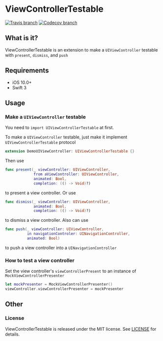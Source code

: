 # ViewControllerTestable
[![Travis branch](https://img.shields.io/travis/zhangguol/ViewControllerTestable/master.svg?style=flat-square)](https://travis-ci.org/zhangguol/ViewControllerTestable)
[![Codecov branch](https://img.shields.io/codecov/c/github/zhangguol/ViewControllerTestable/master.svg?style=flat-square)](https://codecov.io/gh/zhangguol/ViewControllerTestable)
## What is it?
ViewControllerTestable is an extension to make a `UIViewController` testable with `present`, `dismiss`, and `push`

## Requirements
- iOS 10.0+
- Swift 3

## Usage

### Make a `UIViewController` testable

You need to `import UIViewControllerTestable` at first.

To make a `UIViewController` testable, just make it implement `UIViewControllerTestable` protocol

```swift
extension DemoUIViewController: UIViewControllerTestable {}
```

Then use

```swift
func present(_ viewController: UIViewController,
             from aViewController: UIViewController,
             animated: Bool,
             completion: (() -> Void)?)
```
to present a view controller. Or use

```swift
func dismiss(_ viewController: UIViewController,
             animated: Bool,
             completion: (() -> Void)?)

```
to dismiss a view controller. Also can use

```swift
func push(_ viewController: UIViewController,
          in navigationControler: UINavigationController,
          animated: Bool)
```
to push a view controller into a `UINavigationController`

### How to test a view controller

Set the view controller's `viewControllerPresent` to an instance of `MockViewControllerPresenter`

```swift
let mockPresenter = MockViewControllerPresenter()
viewController.viewControllerPresenter = mockPresenter
```

## Other

### License
ViewControllerTestable is released under the MIT license. See [LICENSE](./LICENSE) for details.

